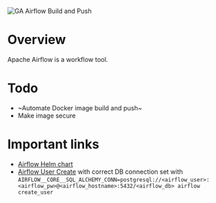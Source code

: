 ![GA Airflow Build and Push](https://github.com/GeoscienceAustralia/dea-airflow-docker/workflows/GA%20Airflow%20Build%20and%20Push/badge.svg)
# Overview
Apache Airflow is a workflow tool.

# Todo
- ~Automate Docker image build and push~
- Make image secure

# Important links
- [Airflow Helm chart](https://github.com/helm/charts/blob/master/stable/airflow)
- [Airflow User Create](https://airflow.apache.org/docs/stable/cli.html#create_user) with correct DB connection set with `AIRFLOW__CORE__SQL_ALCHEMY_CONN=postgresql://<airflow_user>:<airflow_pw>@<airflow_hostname>:5432/<airflow_db> airflow create_user`
